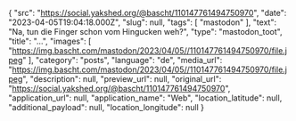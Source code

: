 {
  "src": "https://social.yakshed.org/@bascht/110147761494750970",
  "date": "2023-04-05T19:04:18.000Z",
  "slug": null,
  "tags": [
    "mastodon"
  ],
  "text": "Na, tun die Finger schon vom Hingucken weh?",
  "type": "mastodon_toot",
  "title": "…",
  "images": [
    "https://img.bascht.com/mastodon/2023/04/05//110147761494750970/file.jpeg"
  ],
  "category": "posts",
  "language": "de",
  "media_url": "https://img.bascht.com/mastodon/2023/04/05//110147761494750970/file.jpeg",
  "description": null,
  "preview_url": null,
  "original_url": "https://social.yakshed.org/@bascht/110147761494750970",
  "application_url": null,
  "application_name": "Web",
  "location_latitude": null,
  "additional_payload": null,
  "location_longitude": null
}